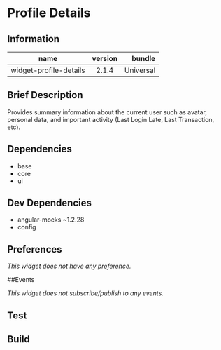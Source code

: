 # Profile Details

## Information

| name                  | version           | bundle           |
| ----------------------|:-----------------:| ----------------:|
| widget-profile-details    | 2.1.4 			| Universal        |

## Brief Description

Provides summary information about the current user such as avatar, personal data, and important activity (Last Login Late, Last Transaction, etc).


## Dependencies

* base
* core
* ui

## Dev Dependencies

* angular-mocks ~1.2.28
* config

## Preferences

_This widget does not have any preference._

##Events

_This widget does not subscribe/publish to any events._

## Test


## Build
